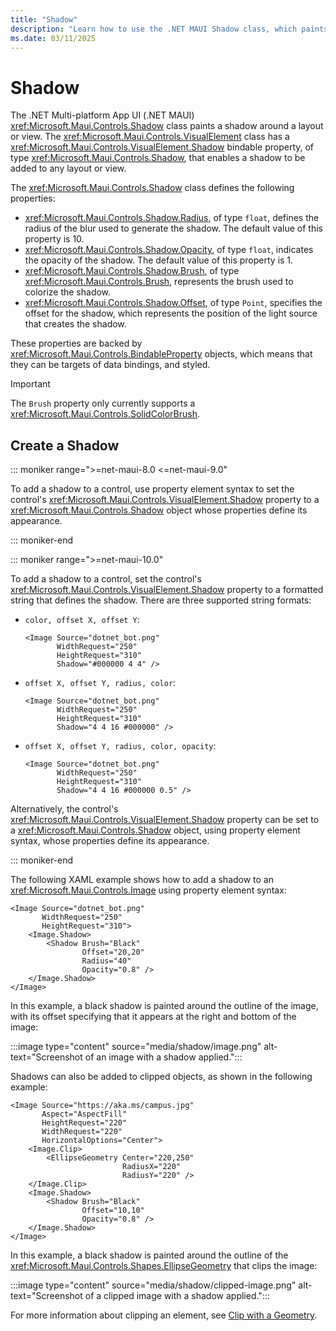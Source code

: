 ```yaml
---
title: "Shadow"
description: "Learn how to use the .NET MAUI Shadow class, which paints a shadow around a control."
ms.date: 03/11/2025
---
```


# Shadow

The .NET Multi-platform App UI (.NET MAUI) <xref:Microsoft.Maui.Controls.Shadow> class paints a shadow around a layout or view. The <xref:Microsoft.Maui.Controls.VisualElement> class has a <xref:Microsoft.Maui.Controls.VisualElement.Shadow> bindable property, of type <xref:Microsoft.Maui.Controls.Shadow>, that enables a shadow to be added to any layout or view.

The <xref:Microsoft.Maui.Controls.Shadow> class defines the following properties:

- <xref:Microsoft.Maui.Controls.Shadow.Radius>, of type `float`, defines the radius of the blur used to generate the shadow. The default value of this property is 10.
- <xref:Microsoft.Maui.Controls.Shadow.Opacity>, of type `float`, indicates the opacity of the shadow. The default value of this property is 1.
- <xref:Microsoft.Maui.Controls.Shadow.Brush>, of type <xref:Microsoft.Maui.Controls.Brush>, represents the brush used to colorize the shadow.
- <xref:Microsoft.Maui.Controls.Shadow.Offset>, of type `Point`, specifies the offset for the shadow, which represents the position of the light source that creates the shadow.

These properties are backed by <xref:Microsoft.Maui.Controls.BindableProperty> objects, which means that they can be targets of data bindings, and styled.

> [!IMPORTANT]
> The `Brush` property only currently supports a <xref:Microsoft.Maui.Controls.SolidColorBrush>.

## Create a Shadow

::: moniker range=">=net-maui-8.0 <=net-maui-9.0"

To add a shadow to a control, use property element syntax to set the control's <xref:Microsoft.Maui.Controls.VisualElement.Shadow> property to a <xref:Microsoft.Maui.Controls.Shadow> object whose properties define its appearance.

::: moniker-end

::: moniker range=">=net-maui-10.0"

To add a shadow to a control, set the control's <xref:Microsoft.Maui.Controls.VisualElement.Shadow> property to a formatted string that defines the shadow. There are three supported string formats:

- `color, offset X, offset Y`:

    ```xaml
    <Image Source="dotnet_bot.png"
           WidthRequest="250"
           HeightRequest="310"
           Shadow="#000000 4 4" />
    ```

- `offset X, offset Y, radius, color`:

    ```xaml
    <Image Source="dotnet_bot.png"
           WidthRequest="250"
           HeightRequest="310"
           Shadow="4 4 16 #000000" />    
    ```

- `offset X, offset Y, radius, color, opacity`:

    ```xaml
    <Image Source="dotnet_bot.png"
           WidthRequest="250"
           HeightRequest="310"
           Shadow="4 4 16 #000000 0.5" />
    ```


Alternatively, the control's <xref:Microsoft.Maui.Controls.VisualElement.Shadow> property can be set to a <xref:Microsoft.Maui.Controls.Shadow> object, using property element syntax, whose properties define its appearance.

::: moniker-end

The following XAML example shows how to add a shadow to an <xref:Microsoft.Maui.Controls.Image> using property element syntax:

```xaml
<Image Source="dotnet_bot.png"
       WidthRequest="250"
       HeightRequest="310">
    <Image.Shadow>
        <Shadow Brush="Black"
                Offset="20,20"
                Radius="40"
                Opacity="0.8" />
    </Image.Shadow>
</Image>
```

In this example, a black shadow is painted around the outline of the image, with its offset specifying that it appears at the right and bottom of the image:

:::image type="content" source="media/shadow/image.png" alt-text="Screenshot of an image with a shadow applied.":::

Shadows can also be added to clipped objects, as shown in the following example:

```xaml
<Image Source="https://aka.ms/campus.jpg"
       Aspect="AspectFill"
       HeightRequest="220"
       WidthRequest="220"
       HorizontalOptions="Center">
    <Image.Clip>
        <EllipseGeometry Center="220,250"
                         RadiusX="220"
                         RadiusY="220" />
    </Image.Clip>
    <Image.Shadow>
        <Shadow Brush="Black"
                Offset="10,10"
                Opacity="0.8" />
    </Image.Shadow>
</Image>
```

In this example, a black shadow is painted around the outline of the <xref:Microsoft.Maui.Controls.Shapes.EllipseGeometry> that clips the image:

:::image type="content" source="media/shadow/clipped-image.png" alt-text="Screenshot of a clipped image with a shadow applied.":::

For more information about clipping an element, see [Clip with a Geometry](~/user-interface/controls/shapes/geometries.md#clip-with-a-geometry).

<!-- Todo: Only currently supported on Android

## Create a Shadow gradient

The color of a shadow is defined using a <xref:Microsoft.Maui.Controls.Brush>. Therefore, gradient shadows can also be added to controls:

```xaml
<RoundRectangle HeightRequest="200"
                WidthRequest="300"
                CornerRadius="40"
                Stroke="#C49B33"
                StrokeThickness="10"
                Fill="#2B0B98">
    <RoundRectangle.Shadow>
        <Shadow Radius="60"
                Offset="40,40"
                Opacity="0.75">
            <Shadow.Brush>
                <LinearGradientBrush EndPoint="0,1">
                    <GradientStop Color="Gray"
                                  Offset="0.1" />
                    <GradientStop Color="Black"
                                  Offset="1.0" />
                </LinearGradientBrush>
            </Shadow.Brush>
        </Shadow>
    </RoundRectangle.Shadow>
</RoundRectangle>
```

In this example, a linear gradient shadow is added to the round rectangle, with the gradient interpolating vertically from gray to black:

:::image type="content" source="media/shadow/roundrectangle.png" alt-text="Screenshot of a round rectangle with a shadow applied.":::

For more information about brushes, see [Brushes](). -->
